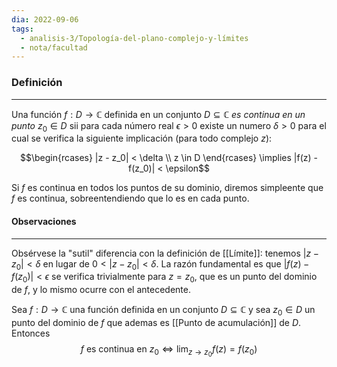 ```yaml
---
dia: 2022-09-06
tags:
  - analisis-3/Topología-del-plano-complejo-y-límites
  - nota/facultad
---
```

### Definición
---
Una función $f:D \to \mathbb{C}$ definida en un conjunto $D \subseteq \mathbb{C}$ _es continua en un punto_ $z_0 \in D$ sii para cada número real $\epsilon > 0$ existe un numero $\delta > 0$ para el cual se verifica la siguiente implicación (para todo complejo $z$):

$$\begin{rcases} 
|z - z_0| < \delta \\
z \in D
\end{rcases} \implies |f(z) - f(z_0)| < \epsilon$$

Si $f$ es continua en todos los puntos de su dominio, diremos simpleente que $f$ es continua, sobreentendiendo que lo es en cada punto.


#### Observaciones
---
Obsérvese la "sutil" diferencia con la definición de [[Límite]]: tenemos $|z - z_0| < \delta$ en lugar de $0 < |z - z_0| < \delta$. La razón fundamental es que $|f(z) - f(z_0)| < \epsilon$ se verifica trivialmente para $z = z_0$, que es un punto del dominio de $f$, y lo mismo ocurre con el antecedente.

Sea $f:D \to \mathbb{C}$ una función definida en un conjunto $D \subseteq \mathbb{C}$ y sea $z_0 \in D$ un punto del dominio de $f$ que ademas es [[Punto de acumulación]] de $D$. Entonces
$$ f \text{ es continua en } z_0 \Leftrightarrow \lim_{z \to z_0} f(z) = f(z_0) $$
